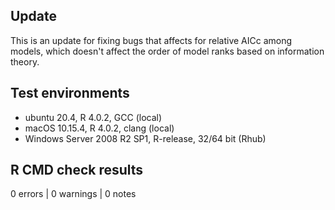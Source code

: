 ## Update

This is an update for fixing bugs that affects for relative AICc among models, which doesn't affect the order of model ranks based on information theory.

## Test environments

* ubuntu 20.4, R 4.0.2, GCC (local)
* macOS 10.15.4, R 4.0.2, clang (local)
* Windows Server 2008 R2 SP1, R-release, 32/64 bit (Rhub)

## R CMD check results

0 errors | 0 warnings | 0 notes
